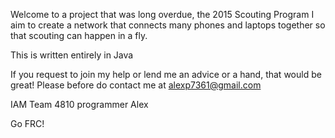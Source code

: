 Welcome to a project that was long overdue, the 2015 Scouting Program
I aim to create a network that connects many phones and laptops together so that scouting can happen in a fly.

This is written entirely in Java

If you request to join my help or lend me an advice or a hand, that would be great! Please before do contact me at
alexp7361@gmail.com

IAM Team 4810 programmer Alex

Go FRC!
